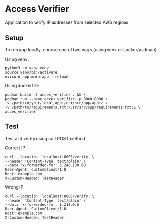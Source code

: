 # Access Verifier
Application to verify IP addresses from selected AWS regions 


## Setup
To run app locally, choose one of two ways (using venv or docker/podman)

Using venv: 
```
python3 -m venv venv
source venv/bin/activate
uvicorn app.main:app --reload
```
Using dockerfile:
```
podman build -t acces_verifier . && \
podman run --name acces_verifier -p 8000:8000 \
-v /path/to/your/local/app:/usr/src/app/app:Z \
-v /path/to/requirements.txt:/usr/src/app/requirements.txt:Z \
acces_verifier```
```

## Test

Test and verify using curl POST method

Correct IP 
```
curl --location 'localhost:8000/verify' \
--header 'Content-Type: text/plain' \
--data 'x-forwarded-for: 3.248.180.68
User-Agent: CustomClient/1.0
Host: example.com
X-Custom-Header: TestHeader'
```
Wrong IP
```
curl --location 'localhost:8000/verify' \
--header 'Content-Type: text/plain' \
--data 'x-forwarded-for: 1.218.0.0
User-Agent: CustomClient/1.0
Host: example.com
X-Custom-Header: TestHeader'
```

